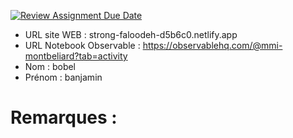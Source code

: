 [![Review Assignment Due Date](https://classroom.github.com/assets/deadline-readme-button-22041afd0340ce965d47ae6ef1cefeee28c7c493a6346c4f15d667ab976d596c.svg)](https://classroom.github.com/a/zNKu7jDa)
- URL site WEB : strong-faloodeh-d5b6c0.netlify.app
- URL Notebook Observable : https://observablehq.com/@mmi-montbeliard?tab=activity
- Nom : bobel
- Prénom : banjamin 

# Remarques :
